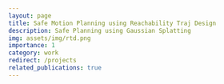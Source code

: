 ```yaml
---
layout: page
title: Safe Motion Planning using Reachability Traj Design 
description: Safe Planning using Gaussian Splatting 
img: assets/img/rtd.png
importance: 1
category: work
redirect: /projects
related_publications: true
---
```

